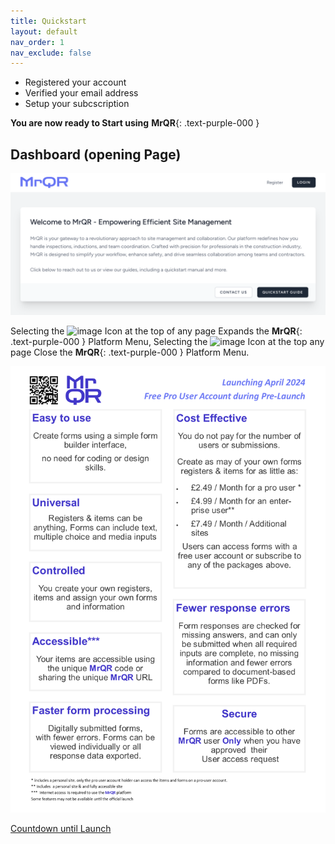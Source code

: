 ```yaml
---
title: Quickstart
layout: default
nav_order: 1
nav_exclude: false
---
```

<head>
<meta charset="UTF-8">
<meta name="description" content="mrqr">
<meta name="keywords" content="forms, form builder, form submission, data collection, safety, inspections">
<meta name="author" content="mark reeves">
<meta name="viewport" content="width=device-width, initial-scale=1.0">

  <style>
.button {
  padding: 5px 12px;
  text-align: center;
  text-decoration: none;
  display: inline-block;
  font-size: 12px;
  margin: 4px 2px;
  cursor: pointer; }
.button1 {background-color: #555555;} /* Black */
.button2 {background-color: white;}
.button1 {color: white;}
.button2 {color: black;}
.button1 {border: none;}
.button2 {border: 1px solid grey}
.button1 {border-radius: 5px;}
.button2 {border-radius: 5px;}
  
</style>
</head>



* Registered your account
* Verified your email address
* Setup your subcscription

**You are now ready to Start using** **MrQR**{: .text-purple-000 }

## Dashboard (opening Page)
 
![Index](/assets/images/MrQR_Landing_Page.png "Landing Page")



Selecting the 
<img width="25" alt="image" src="https://github.com/MrQR-me/docs/assets/153803042/c52befe4-d437-41f0-908d-b7e4ad467e74">
Icon at the top of any page Expands the **MrQR**{: .text-purple-000 } Platform Menu,
Selecting the
<img width="25" alt="image" src="https://github.com/MrQR-me/docs/assets/153803042/4606c0ca-e99d-44c0-8b63-81048a5d4e2c">
Icon at the top any page Close the **MrQR**{: .text-purple-000 } Platform Menu.


![Index](/assets/images/MrQR_Advert.png "Landing Page")

<script src="https://cdn.logwork.com/widget/countdown.js"></script>
<a href="https://logwork.com/countdown-4y91" class="countdown-timer" data-style="circles" data-timezone="Europe/London" data-textcolor="#000000" data-date="2024-04-01 00:00" data-background="#7c55ed" data-digitscolor="#000000" data-unitscolor="#7c55ed">Countdown until Launch</a>
